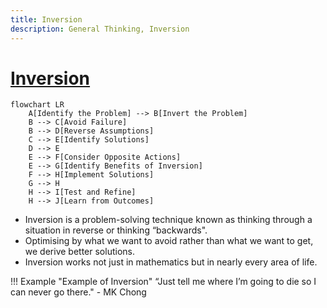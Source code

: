```yaml
---
title: Inversion
description: General Thinking, Inversion 
---
```


# [Inversion](https://en.wikipedia.org/wiki/Inverse_problem#Conceptual_understanding)

```mermaid
flowchart LR
    A[Identify the Problem] --> B[Invert the Problem]
    B --> C[Avoid Failure]
    B --> D[Reverse Assumptions]
    C --> E[Identify Solutions]
    D --> E
    E --> F[Consider Opposite Actions]
    E --> G[Identify Benefits of Inversion]
    F --> H[Implement Solutions]
    G --> H
    H --> I[Test and Refine]
    H --> J[Learn from Outcomes]
```

- Inversion is a problem-solving technique known as thinking through a situation in reverse or thinking “backwards".
- Optimising by what we want to avoid rather than what we want to get, we derive better solutions. 
- Inversion works not just in mathematics but in nearly every area of life. 

!!! Example "Example of Inversion"
    “Just tell me where I’m going to die so I can never go there." - MK Chong